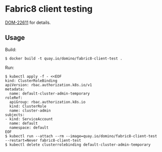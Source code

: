 # Fabric8 client testing


[DOM-22611](https://dominodatalab.atlassian.net/browse/DOM-22611) for details.

## Usage

Build:

```
$ docker build -t quay.io/domino/fabric8-client-test .
```

Run:

```
$ kubectl apply -f - <<EOF
kind: ClusterRoleBinding
apiVersion: rbac.authorization.k8s.io/v1
metadata:
  name: default-cluster-admin-temporary
roleRef:
  apiGroup: rbac.authorization.k8s.io
  kind: ClusterRole
  name: cluster-admin
subjects:
- kind: ServiceAccount
  name: default
  namespace: default
EOF
$ kubectl run --attach --rm --image=quay.io/domino/fabric8-client-test --restart=Never fabric8-client-test
$ kubectl delete clusterrolebinding default-cluster-admin-temporary
```
